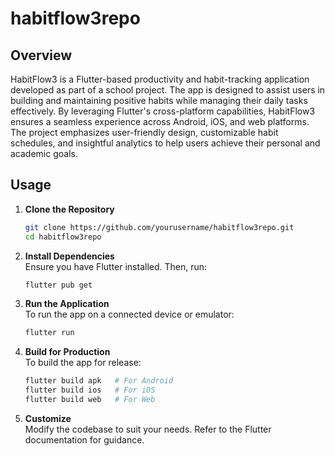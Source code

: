 # habitflow3repo
 
## Overview

HabitFlow3 is a Flutter-based productivity and habit-tracking application developed as part of a school project. The app is designed to assist users in building and maintaining positive habits while managing their daily tasks effectively. By leveraging Flutter's cross-platform capabilities, HabitFlow3 ensures a seamless experience across Android, iOS, and web platforms. The project emphasizes user-friendly design, customizable habit schedules, and insightful analytics to help users achieve their personal and academic goals.

## Usage

1. **Clone the Repository**  
    ```bash
    git clone https://github.com/yourusername/habitflow3repo.git
    cd habitflow3repo
    ```

2. **Install Dependencies**  
    Ensure you have Flutter installed. Then, run:  
    ```bash
    flutter pub get
    ```

3. **Run the Application**  
    To run the app on a connected device or emulator:  
    ```bash
    flutter run
    ```

4. **Build for Production**  
    To build the app for release:  
    ```bash
    flutter build apk   # For Android
    flutter build ios   # For iOS
    flutter build web   # For Web
    ```

5. **Customize**  
    Modify the codebase to suit your needs. Refer to the Flutter documentation for guidance.
